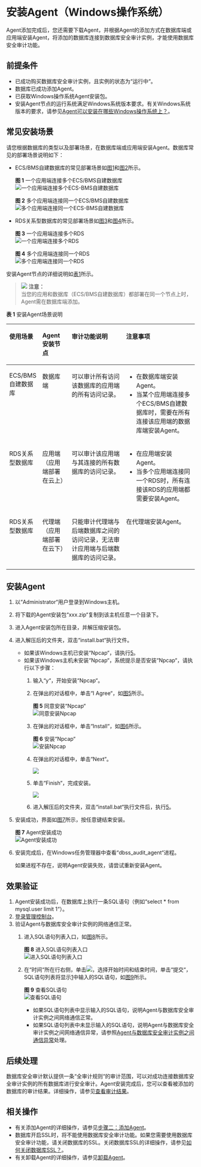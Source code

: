 # 安装Agent（Windows操作系统）<a name="ZH-CN_TOPIC_0208788570"></a>

Agent添加完成后，您还需要下载Agent，并根据Agent的添加方式在数据库端或应用端安装Agent，将添加的数据库连接到数据库安全审计实例，才能使用数据库安全审计功能。

## 前提条件<a name="section070891116319"></a>

-   已成功购买数据库安全审计实例，且实例的状态为“运行中“。
-   数据库已成功添加Agent。
-   已获取Windows操作系统Agent安装包。
-   安装Agent节点的运行系统满足Windows系统版本要求。有关Windows系统版本的要求，请参见[Agent可以安装在哪些Windows操作系统上？](https://support.huaweicloud.com/dbss_faq/dbss_01_0318.html)。

## 常见安装场景<a name="section672894812914"></a>

请您根据数据库的类型以及部署场景，在数据库端或应用端安装Agent。数据库常见的部署场景说明如下：

-   ECS/BMS自建数据库的常见部署场景如[图1](#zh-cn_topic_0174227115_fig0617131314411)和[图2](#zh-cn_topic_0174227115_fig1131385013914)所示。

    **图 1**  一个应用端连接多个ECS/BMS自建数据库<a name="zh-cn_topic_0174227115_fig0617131314411"></a>  
    ![](figures/一个应用端连接多个ECS-BMS自建数据库.png "一个应用端连接多个ECS-BMS自建数据库")

    **图 2**  多个应用端连接同一个ECS/BMS自建数据库<a name="zh-cn_topic_0174227115_fig1131385013914"></a>  
    ![](figures/多个应用端连接同一个ECS-BMS自建数据库.png "多个应用端连接同一个ECS-BMS自建数据库")

-   RDS关系型数据库的常见部署场景如[图3](#zh-cn_topic_0174227115_fig76418538416)和[图4](#zh-cn_topic_0174227115_fig766123541110)所示。

    **图 3**  一个应用端连接多个RDS<a name="zh-cn_topic_0174227115_fig76418538416"></a>  
    ![](figures/一个应用端连接多个RDS.png "一个应用端连接多个RDS")

    **图 4**  多个应用端连接同一个RDS<a name="zh-cn_topic_0174227115_fig766123541110"></a>  
    ![](figures/多个应用端连接同一个RDS.png "多个应用端连接同一个RDS")


安装Agent节点的详细说明如[表1](#zh-cn_topic_0174227115_zh-cn_topic_0110856029_table4295843716304)所示。

>![](public_sys-resources/icon-caution.gif) **注意：**   
>当您的应用和数据库（ECS/BMS自建数据库）都部署在同一个节点上时，Agent需在数据库端添加。  

**表 1**  安装Agent场景说明

<a name="zh-cn_topic_0174227115_zh-cn_topic_0110856029_table4295843716304"></a>
<table><thead align="left"><tr id="zh-cn_topic_0174227115_zh-cn_topic_0110856029_row4338993216304"><th class="cellrowborder" valign="top" width="16.91%" id="mcps1.2.5.1.1"><p id="zh-cn_topic_0174227115_p242511529611"><a name="zh-cn_topic_0174227115_p242511529611"></a><a name="zh-cn_topic_0174227115_p242511529611"></a>使用场景</p>
</th>
<th class="cellrowborder" valign="top" width="15.61%" id="mcps1.2.5.1.2"><p id="zh-cn_topic_0174227115_p669218115912"><a name="zh-cn_topic_0174227115_p669218115912"></a><a name="zh-cn_topic_0174227115_p669218115912"></a>Agent安装节点</p>
</th>
<th class="cellrowborder" valign="top" width="29.21%" id="mcps1.2.5.1.3"><p id="zh-cn_topic_0174227115_zh-cn_topic_0110856029_p554697916304"><a name="zh-cn_topic_0174227115_zh-cn_topic_0110856029_p554697916304"></a><a name="zh-cn_topic_0174227115_zh-cn_topic_0110856029_p554697916304"></a>审计功能说明</p>
</th>
<th class="cellrowborder" valign="top" width="38.269999999999996%" id="mcps1.2.5.1.4"><p id="zh-cn_topic_0174227115_p1457555517420"><a name="zh-cn_topic_0174227115_p1457555517420"></a><a name="zh-cn_topic_0174227115_p1457555517420"></a>注意事项</p>
</th>
</tr>
</thead>
<tbody><tr id="zh-cn_topic_0174227115_zh-cn_topic_0110856029_row3896937416304"><td class="cellrowborder" valign="top" width="16.91%" headers="mcps1.2.5.1.1 "><p id="zh-cn_topic_0174227115_p1742645217615"><a name="zh-cn_topic_0174227115_p1742645217615"></a><a name="zh-cn_topic_0174227115_p1742645217615"></a>ECS/BMS自建数据库</p>
</td>
<td class="cellrowborder" valign="top" width="15.61%" headers="mcps1.2.5.1.2 "><p id="zh-cn_topic_0174227115_p96937116596"><a name="zh-cn_topic_0174227115_p96937116596"></a><a name="zh-cn_topic_0174227115_p96937116596"></a>数据库端</p>
</td>
<td class="cellrowborder" valign="top" width="29.21%" headers="mcps1.2.5.1.3 "><p id="zh-cn_topic_0174227115_p163512146517"><a name="zh-cn_topic_0174227115_p163512146517"></a><a name="zh-cn_topic_0174227115_p163512146517"></a>可以审计所有访问该数据库的应用端的所有访问记录。</p>
</td>
<td class="cellrowborder" valign="top" width="38.269999999999996%" headers="mcps1.2.5.1.4 "><a name="zh-cn_topic_0174227115_ul1434325082513"></a><a name="zh-cn_topic_0174227115_ul1434325082513"></a><ul id="zh-cn_topic_0174227115_ul1434325082513"><li>在数据库端安装Agent。</li><li>当某个应用端连接多个ECS/BMS自建数据库时，需要在所有连接该应用端的数据库端安装Agent。</li></ul>
</td>
</tr>
<tr id="zh-cn_topic_0174227115_zh-cn_topic_0110856029_row1319658616304"><td class="cellrowborder" valign="top" width="16.91%" headers="mcps1.2.5.1.1 "><p id="zh-cn_topic_0174227115_p10426195218611"><a name="zh-cn_topic_0174227115_p10426195218611"></a><a name="zh-cn_topic_0174227115_p10426195218611"></a>RDS关系型数据库</p>
</td>
<td class="cellrowborder" valign="top" width="15.61%" headers="mcps1.2.5.1.2 "><p id="zh-cn_topic_0174227115_p1669315145912"><a name="zh-cn_topic_0174227115_p1669315145912"></a><a name="zh-cn_topic_0174227115_p1669315145912"></a>应用端（应用端部署在云上）</p>
</td>
<td class="cellrowborder" valign="top" width="29.21%" headers="mcps1.2.5.1.3 "><p id="zh-cn_topic_0174227115_p137861430175114"><a name="zh-cn_topic_0174227115_p137861430175114"></a><a name="zh-cn_topic_0174227115_p137861430175114"></a>可以审计该应用端与其连接的所有数据库的访问记录。</p>
</td>
<td class="cellrowborder" valign="top" width="38.269999999999996%" headers="mcps1.2.5.1.4 "><a name="zh-cn_topic_0174227115_ul832714025916"></a><a name="zh-cn_topic_0174227115_ul832714025916"></a><ul id="zh-cn_topic_0174227115_ul832714025916"><li>在应用端安装Agent。</li><li>当多个应用端连接同一个RDS时，所有连接该RDS的应用端都需要安装Agent。</li></ul>
</td>
</tr>
<tr id="zh-cn_topic_0174227115_row673153818506"><td class="cellrowborder" valign="top" width="16.91%" headers="mcps1.2.5.1.1 "><p id="zh-cn_topic_0174227115_p19307124313503"><a name="zh-cn_topic_0174227115_p19307124313503"></a><a name="zh-cn_topic_0174227115_p19307124313503"></a>RDS关系型数据库</p>
</td>
<td class="cellrowborder" valign="top" width="15.61%" headers="mcps1.2.5.1.2 "><p id="zh-cn_topic_0174227115_p57321338145019"><a name="zh-cn_topic_0174227115_p57321338145019"></a><a name="zh-cn_topic_0174227115_p57321338145019"></a>代理端（应用端部署在云下）</p>
</td>
<td class="cellrowborder" valign="top" width="29.21%" headers="mcps1.2.5.1.3 "><p id="zh-cn_topic_0174227115_p07324384506"><a name="zh-cn_topic_0174227115_p07324384506"></a><a name="zh-cn_topic_0174227115_p07324384506"></a>只能审计代理端与后端数据库之间的访问记录，无法审计应用端与后端数据库的访问记录。</p>
</td>
<td class="cellrowborder" valign="top" width="38.269999999999996%" headers="mcps1.2.5.1.4 "><p id="zh-cn_topic_0174227115_p31819567512"><a name="zh-cn_topic_0174227115_p31819567512"></a><a name="zh-cn_topic_0174227115_p31819567512"></a>在代理端安装Agent。</p>
</td>
</tr>
</tbody>
</table>

## 安装Agent<a name="section1410916716365"></a>

1.  以“Administrator“用户登录到Windows主机。
2.  将下载的Agent安装包“xxx.zip“复制到该主机任意一个目录下。
3.  进入Agent安装包所在目录，并解压缩安装包。
4.  进入解压后的文件夹，双击“install.bat“执行文件。
    -   如果该Windows主机已安装“Npcap“，请执行[5](#li7837349132514)。
    -   如果该Windows主机未安装“Npcap“，系统提示是否安装“Npcap“，请执行以下步骤：
        1.  输入“y“，开始安装“Npcap“。
        2.  在弹出的对话框中，单击“I Agree“，如[图5](#fig6281112407)所示。

            **图 5**  同意安装“Npcap“<a name="fig6281112407"></a>  
            ![](figures/同意安装Npcap.png "同意安装Npcap")

        3.  在弹出的对话框中，单击“Install“，如[图6](#fig113151344144114)所示。

            **图 6**  安装“Npcap“<a name="fig113151344144114"></a>  
            ![](figures/安装Npcap.png "安装Npcap")

        4.  在弹出的对话框中，单击“Next“。

            ![](figures/安装NPCAP-02.png)

        5.  单击“Finish“，完成安装。

            ![](figures/NPCAP安装完成.png)

        6.  进入解压后的文件夹，双击“install.bat“执行文件后，执行[5](#li7837349132514)。

5.  <a name="li7837349132514"></a>安装成功，界面如[图7](#fig1160640132710)所示，按任意键结束安装。

    **图 7**  Agent安装成功<a name="fig1160640132710"></a>  
    ![](figures/Agent安装成功.png "Agent安装成功")

6.  安装完成后，在Windows任务管理器中查看“dbss\_audit\_agent“进程。

    如果进程不存在，说明Agent安装失败，请尝试重新安装Agent。


## 效果验证<a name="section11138753619"></a>

1.  <a name="zh-cn_topic_0174227115_li0294761612"></a>Agent安装成功后，在数据库上执行一条SQL语句（例如“select \* from mysql.user limit 1“）。
2.  [登录管理控制台](https://console.huaweicloud.com/)。
3.  验证Agent与数据库安全审计实例的网络通信正常。
    1.  进入SQL语句列表入口，如[图8](#zh-cn_topic_0174227115_fig1489915095118)所示。

        **图 8**  进入SQL语句列表入口<a name="zh-cn_topic_0174227115_fig1489915095118"></a>  
        ![](figures/进入SQL语句列表入口.png "进入SQL语句列表入口")

    2.  在“时间“所在行右侧，单击![](figures/icon-calendar.png)，选择开始时间和结束时间，单击“提交“，SQL语句列表将显示[1](#zh-cn_topic_0174227115_li0294761612)中输入的SQL语句，如[图9](#zh-cn_topic_0174227115_fig8994029155516)所示。

        **图 9**  查看SQL语句<a name="zh-cn_topic_0174227115_fig8994029155516"></a>  
        ![](figures/查看SQL语句.png "查看SQL语句")

        -   如果SQL语句列表中显示输入的SQL语句，说明Agent与数据库安全审计实例之间网络通信正常。
        -   如果SQL语句列表中未显示输入的SQL语句，说明Agent与数据库安全审计实例之间网络通信异常，请参照[Agent与数据库安全审计实例之间通信异常](Agent与数据库安全审计实例之间通信异常.md)处理。



## 后续处理<a name="section11581123681920"></a>

数据库安全审计默认提供一条“全审计规则“的审计范围，可以对成功连接数据库安全审计实例的所有数据库进行安全审计。Agent安装完成后，您可以查看被添加的数据库的审计结果。详细操作，请参见[查看审计结果](查看审计总览信息.md)。

## 相关操作<a name="section3657198173220"></a>

-   有关添加Agent的详细操作，请参见[步骤二：添加Agent](步骤二-添加Agent.md)。
-   数据库开启SSL时，将不能使用数据库安全审计功能。如果您需要使用数据库安全审计功能，请关闭数据库的SSL。关闭数据库SSL的详细操作，请参见[如何关闭数据库SSL？](https://support.huaweicloud.com/dbss_faq/dbss_01_0283.html)。
-   有关卸载Agent的详细操作，请参见[卸载Agent](卸载Agent.md)。

